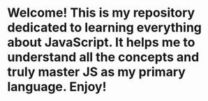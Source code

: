 # Welcome! This is my repository dedicated to learning everything about JavaScript. It helps me to understand all the concepts and truly master JS as my primary language. Enjoy!